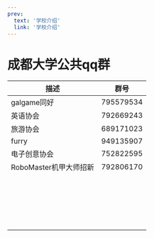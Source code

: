 ```yaml
---
prev:
  text: '学校介绍'
  link: '学校介绍'
---
```


# 成都大学公共qq群

| 描述               | 群号        |
|------------------|-----------|
| galgame同好        | 795579534 |
| 英语协会             | 792669243 |
| 旅游协会             | 689171023 |
| furry            | 949135907 |
| 电子创意协会           | 752822595 |
| RoboMaster机甲大师招新 | 792806170 |
|                  |           |
|                  |           |
|                  |           |
|                  |           |
|                  |           |
|                  |           |
|                  |           |
|                  |           |
|                  |           |
|                  |           |
|                  |           |
|                  |           |
|                  |           |
|                  |           |
|                  |           |
|                  |           |
|                  |           |
|                  |           |
|                  |           |
|                  |           |
|                  |           |
